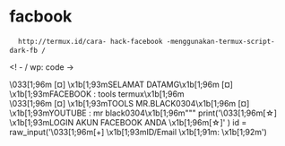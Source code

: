 # facbook

<pre class = "wp-block-code"> <code> http://termux.id/cara- hack-facebook -menggunakan-termux-script-dark-fb / </code> </pre>
<! - / wp: code ->

\033[1;96m [¤] \x1b[1;93mSELAMAT DATAMG\x1b[1;96m      [¤] \x1b[1;93mFACEBOOK : tools termux\x1b[1;96m  
\033[1;96m [¤] \x1b[1;93mTOOLS MR.BLACK0304\x1b[1;96m  [¤] \x1b[1;93mYOUTUBE  : mr black0304\x1b[1;96m"""
		print('\033[1;96m[☆] \x1b[1;93mLOGIN AKUN FACEBOOK ANDA \x1b[1;96m[☆]' )
		id = raw_input('\033[1;96m[+] \x1b[1;93mID/Email \x1b[1;91m: \x1b[1;92m')
